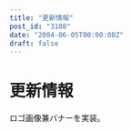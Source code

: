 ```yaml
---
title: "更新情報"
post_id: "3108"
date: "2004-06-05T00:00:00Z"
draft: false
---
```


# 更新情報

ロゴ画像兼バナーを実装。

